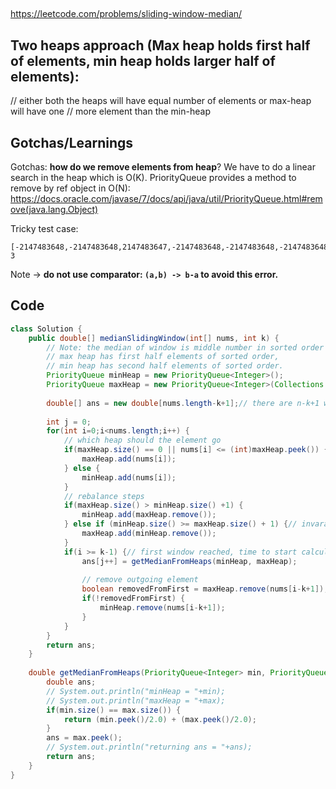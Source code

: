 
##

https://leetcode.com/problems/sliding-window-median/

## Two heaps approach (Max heap holds first half of elements, min heap holds larger half of elements):

// either both the heaps will have equal number of elements or max-heap will have one 
// more element than the min-heap


## Gotchas/Learnings

Gotchas: **how do we remove elements from heap**?
We have to do a linear search in the heap which is O(K).
PriorityQueue provides a method to remove by ref object in O(N):
https://docs.oracle.com/javase/7/docs/api/java/util/PriorityQueue.html#remove(java.lang.Object)

Tricky test case:
```
[-2147483648,-2147483648,2147483647,-2147483648,-2147483648,-2147483648,2147483647,2147483647,2147483647,2147483647,-2147483648,2147483647,-2147483648]
3
```
Note -> **do not use comparator: `(a,b) -> b-a` to avoid this error.**

## Code

```java
class Solution {
    public double[] medianSlidingWindow(int[] nums, int k) {
        // Note: the median of window is middle number in sorted order (of window)
        // max heap has first half elements of sorted order, 
        // min heap has second half elements of sorted order.
        PriorityQueue minHeap = new PriorityQueue<Integer>();
        PriorityQueue maxHeap = new PriorityQueue<Integer>(Collections.reverseOrder());// reverse order
        
        double[] ans = new double[nums.length-k+1];// there are n-k+1 windows
        
        int j = 0;
        for(int i=0;i<nums.length;i++) {
            // which heap should the element go
            if(maxHeap.size() == 0 || nums[i] <= (int)maxHeap.peek()) {// it should go in first half
                maxHeap.add(nums[i]);
            } else {
                minHeap.add(nums[i]);
            }
            // rebalance steps
            if(maxHeap.size() > minHeap.size() +1) {
                minHeap.add(maxHeap.remove());
            } else if (minHeap.size() >= maxHeap.size() + 1) {// invarant we want to keep: max has more elements
                maxHeap.add(minHeap.remove()); 
            }
            if(i >= k-1) {// first window reached, time to start calculating stuff
                ans[j++] = getMedianFromHeaps(minHeap, maxHeap);
                
                // remove outgoing element
                boolean removedFromFirst = maxHeap.remove(nums[i-k+1]);
                if(!removedFromFirst) {
                    minHeap.remove(nums[i-k+1]);
                }
            }
        }
        return ans;
    }
    
    double getMedianFromHeaps(PriorityQueue<Integer> min, PriorityQueue<Integer> max) {
        double ans;
        // System.out.println("minHeap = "+min);
        // System.out.println("maxHeap = "+max);
        if(min.size() == max.size()) {
            return (min.peek()/2.0) + (max.peek()/2.0);
        }
        ans = max.peek();
        // System.out.println("returning ans = "+ans);
        return ans;
    }
}
```